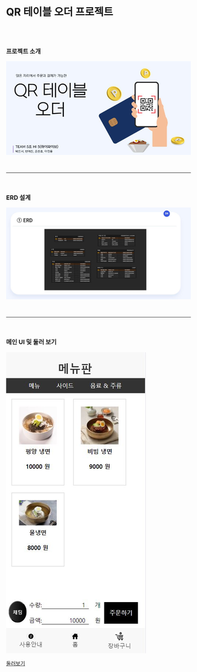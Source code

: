 # QR 테이블 오더 프로젝트

<br> <br>

### 프로젝트 소개 

![프로젝트 소개](./img/main.jpg)

<br> <hr> <br>

### ERD 설계 

![ERD설계](./img/erd.jpg)

<br> <hr> <br>

### 메인 UI 및 둘러 보기
![메인 UI](./img/mainUI.jpg)

[둘러보기](http://msa5t5.cafe24.com/modal_menu.jsp?tableNum=1)
